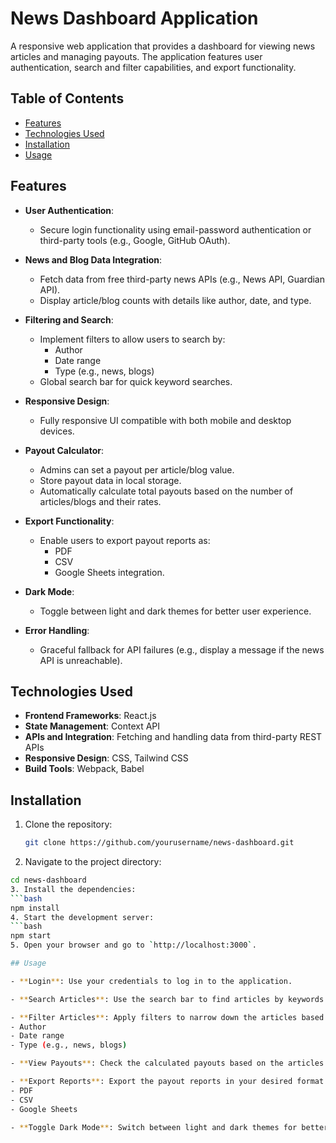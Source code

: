 # News Dashboard Application

A responsive web application that provides a dashboard for viewing news articles and managing payouts. The application features user authentication, search and filter capabilities, and export functionality.

## Table of Contents

- [Features](#features)
- [Technologies Used](#technologies-used)
- [Installation](#installation)
- [Usage](#usage)

## Features

- **User Authentication**:
  - Secure login functionality using email-password authentication or third-party tools (e.g., Google, GitHub OAuth).
- **News and Blog Data Integration**:

  - Fetch data from free third-party news APIs (e.g., News API, Guardian API).
  - Display article/blog counts with details like author, date, and type.

- **Filtering and Search**:

  - Implement filters to allow users to search by:
    - Author
    - Date range
    - Type (e.g., news, blogs)
  - Global search bar for quick keyword searches.

- **Responsive Design**:

  - Fully responsive UI compatible with both mobile and desktop devices.

- **Payout Calculator**:

  - Admins can set a payout per article/blog value.
  - Store payout data in local storage.
  - Automatically calculate total payouts based on the number of articles/blogs and their rates.

- **Export Functionality**:

  - Enable users to export payout reports as:
    - PDF
    - CSV
    - Google Sheets integration.

- **Dark Mode**:

  - Toggle between light and dark themes for better user experience.

- **Error Handling**:
  - Graceful fallback for API failures (e.g., display a message if the news API is unreachable).

## Technologies Used

- **Frontend Frameworks**: React.js
- **State Management**: Context API
- **APIs and Integration**: Fetching and handling data from third-party REST APIs
- **Responsive Design**: CSS, Tailwind CSS
- **Build Tools**: Webpack, Babel

## Installation

1. Clone the repository:

   ```bash
   git clone https://github.com/yourusername/news-dashboard.git

   ```

2. Navigate to the project directory:

````bash
cd news-dashboard
3. Install the dependencies:
```bash
npm install
4. Start the development server:
```bash
npm start
5. Open your browser and go to `http://localhost:3000`.

## Usage

- **Login**: Use your credentials to log in to the application.

- **Search Articles**: Use the search bar to find articles by keywords.

- **Filter Articles**: Apply filters to narrow down the articles based on:
- Author
- Date range
- Type (e.g., news, blogs)

- **View Payouts**: Check the calculated payouts based on the articles viewed.

- **Export Reports**: Export the payout reports in your desired format:
- PDF
- CSV
- Google Sheets

- **Toggle Dark Mode**: Switch between light and dark themes for better visibility.
````
